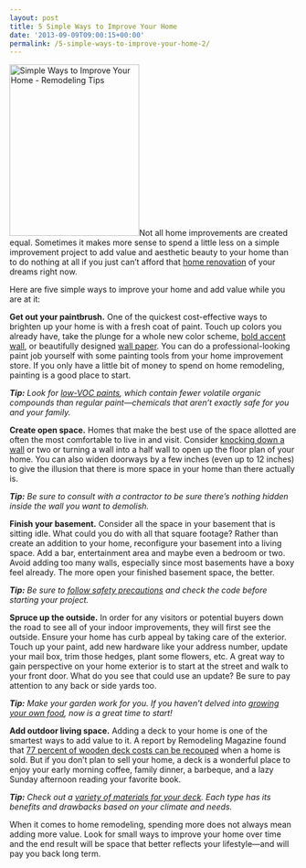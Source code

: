 ```yaml
---
layout: post
title: 5 Simple Ways to Improve Your Home
date: '2013-09-09T09:00:15+00:00'
permalink: /5-simple-ways-to-improve-your-home-2/
---
```

<a href="http://murraylampert.com/wp-content/uploads/2013/09/Barthel-4_W.jpg"><img class="alignleft size-medium wp-image-1338" title="Simple Ways to Improve Your Home - Remodeling Tips" src="http://murraylampert.com/wp-content/uploads/2013/09/Barthel-4_W-227x300.jpg" alt="Simple Ways to Improve Your Home - Remodeling Tips" width="227" height="300" /></a>Not all  home improvements are created equal. Sometimes it makes more sense to spend a  little less on a simple improvement project to add value and aesthetic beauty  to your home than to do nothing at all if you just can’t afford that <a href="/san-diego-home-remodeling-services/">home renovation</a> of your dreams right now.

Here  are five simple ways to improve your home and add value while you are at it:

<strong>Get out your paintbrush.</strong> One of the quickest cost-effective  ways to brighten up your home is with a fresh coat of paint. Touch up colors  you already have, take the plunge for a whole new color scheme, <a href="http://thedecorologist.com/please-do-it-right-or-dont-do-it-at-all-the-accent-wall">bold accent wall</a>, or beautifully designed <a href="http://www.realsimple.com/home-organizing/decorating/wallpaper-designs-00100000084746/index.html#2">wall paper</a>. You can do a professional-looking paint job yourself with  some painting tools from your home improvement store. If you only have a little  bit of money to spend on home remodeling, painting is a good place to start.

<em><strong>Tip:</strong> Look for <a href="http://home.howstuffworks.com/home-improvement/construction/materials/low-voc-paint.htm">low-VOC paints</a>, which contain fewer volatile  organic compounds than regular paint—chemicals that aren’t exactly safe for you  and your family.</em>

<strong>Create open space.</strong> Homes that make the best use of  the space allotted are often the most comfortable to live in and visit. Consider <a href="http://wcfcourier.com/lifestyles/home-and-garden/decorating/house_plans/plan-well-before-deciding-to-knock-down-walls/article_a5c020d2-32f6-11e0-afa9-001cc4c002e0.html">knocking down a wall</a> or two or turning a wall into a  half wall to open up the floor plan of your home. You can also widen doorways  by a few inches (even up to 12 inches) to give the illusion that there is more  space in your home than there actually is.

<em><strong>Tip:</strong> Be sure to consult with a contractor to be sure there’s nothing hidden inside  the wall you want to demolish.</em>

<strong>Finish your basement.</strong> Consider all the space in your  basement that is sitting idle. What could you do with all that square footage?  Rather than create an addition to your home, reconfigure your basement into a  living space. Add a bar, entertainment area and maybe even a bedroom or two.  Avoid adding too many walls, especially since most basements have a boxy feel  already. The more open your finished basement space, the better.

<em><strong>Tip:</strong> Be sure to <a href="http://www.diynetwork.com/remodeling/10-things-you-must-know-finishing-a-basement/pictures/index.html">follow safety precautions</a> and check the code before  starting your project.</em>

<strong>Spruce up the outside.</strong> In order for any visitors or  potential buyers down the road to see all of your indoor improvements, they  will first see the outside. Ensure your home has curb appeal by taking care of  the exterior. Touch up your paint, add new hardware like your address number,  update your mail box, trim those hedges, plant some flowers, etc. A great way  to gain perspective on your home exterior is to start at the street and walk to  your front door. What do you see that could use an update? Be sure to pay  attention to any back or side yards too.

<em><strong>Tip:</strong> Make your garden work for you. If you haven’t delved into <a href="http://www.diynetwork.com/outdoors/tips-for-a-raised-bed-vegetable-garden/index.html">growing your own food</a>, now is a great time to start!</em>

<strong>Add outdoor living space.</strong> Adding a deck to your home is  one of the smartest ways to add value to it. A report by Remodeling Magazine  found that <a href="http://www.remodeling.hw.net/2013/costvsvalue/national.aspx">77 percent of wooden deck costs can be  recouped</a> when a  home is sold. But if you don’t plan to sell your home, a deck is a wonderful  place to enjoy your early morning coffee, family dinner, a barbeque, and a lazy  Sunday afternoon reading your favorite book.

<em><strong>Tip:</strong> Check out a <a href="http://www.popularmechanics.com/home/how-to-plans/woodworking/4275113">variety of materials for your deck</a>. Each type has its benefits and  drawbacks based on your climate and needs.</em>

When it comes to home remodeling, spending more does not  always mean adding more value. Look for small ways to improve your home over  time and the end result will be space that better reflects your lifestyle—and  will pay you back long term.
